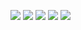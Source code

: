 <a href="https://codeclimate.com/github/codeclimate/codeclimate/maintainability"><img src="https://api.codeclimate.com/v1/badges/a99a88d28ad37a79dbf6/maintainability" /></a>
<a href="https://codeclimate.com/github/codeclimate/codeclimate/test_coverage"><img src="https://api.codeclimate.com/v1/badges/a99a88d28ad37a79dbf6/test_coverage" /></a>
<a href="https://travis-ci.org/AlexanderMalikh/backend-project-lvl1.svg?branch=master"><img src="https://travis-ci.org/AlexanderMalikh/backend-project-lvl1.svg?branch=master" /></a>
<a href="https://asciinema.org/a/266678" target="_blank"><img src="https://asciinema.org/a/266678.svg" /></a>
<a href="https://asciinema.org/a/lkGY5S3w5qUvCrYi5LESIZP8W" target="_blank"><img src="https://asciinema.org/a/lkGY5S3w5qUvCrYi5LESIZP8W.svg" /></a>
